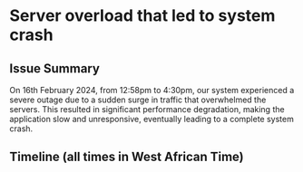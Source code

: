# Server overload that led to system crash

## Issue Summary

On 16th February 2024, from 12:58pm to 4:30pm, our system experienced a severe outage due to a sudden surge in traffic that overwhelmed the servers. This resulted in significant performance degradation, making the application slow and unresponsive, eventually leading to a complete system crash.

## Timeline (all times in West African Time)
